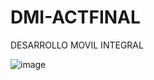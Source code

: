 # DMI-ACTFINAL
DESARROLLO MOVIL INTEGRAL

![image](https://github.com/user-attachments/assets/18dc88d5-1ecb-4eba-b79e-9d26cea8a503)
